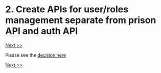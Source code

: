 # 2. Create APIs for user/roles management separate from prison API and auth API

[Next >>](9999-end.md)

Please see the [decision here](https://github.com/ministryofjustice/hmpps-manage-users-api/blob/main/doc/architecture/decisions/0002-spilt-auth-and-prison-api.md)

[Next >>](9999-end.md)
